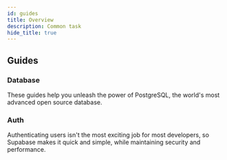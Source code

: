 ```yaml
---
id: guides
title: Overview
description: Common task
hide_title: true
---
```


## Guides

### Database

These guides help you unleash the power of PostgreSQL, the world's most advanced open source database.

### Auth

Authenticating users isn't the most exciting job for most developers, so Supabase makes it quick and simple, while maintaining security and performance.

<!--
<a className="card" href="/docs/guides/database" style={{marginBottom: 10}}>
<div className="card__body">
<h3>Database</h3>
<p>These guides help you unleash the power of PostgreSQL, the world's most advanced open source database.</p>
</div>
</a>

<a className="card" href="/docs/guides/auth" style={{marginBottom: 10}}>
<div className="card__body">
<h3>Auth</h3>
<p>Authenticating users isn't the most exciting job for most developers, so Supabase makes it quick and simple, while maintaining security and performance.</p>
</div>
</a> -->
